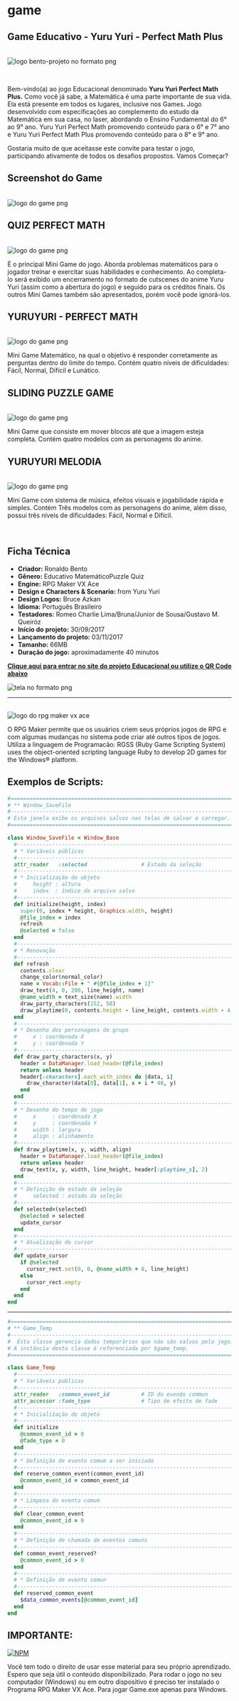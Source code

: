 # game
## Game Educativo - Yuru Yuri - Perfect Math Plus 

<br><img src="./img/logo-bento-projeto.png" alt="logo bento-projeto no formato png"><br>

<br><p>Bem-vindo(a) ao jogo Educacional denominado <strong>Yuru Yuri Perfect Math Plus.</strong> Como você já sabe, a Matemática é uma parte importante de sua vida. Ela está presente em todos os lugares, inclusive nos Games. Jogo desenvolvido com especificações ao complemento do estudo da Matemática em sua casa, no laser, abordando o Ensino Fundamental do 6° ao 9° ano. Yuru Yuri Perfect Math promovendo conteúdo para o 6° e 7° ano e Yuru Yuri Perfect Math Plus promovendo conteúdo para o 8° e 9° ano.

Gostaria muito de que aceitasse este convite para testar o jogo, participando ativamente de todos os desafios propostos. Vamos Começar?</p>

## Screenshot do Game

<br><img src="./img/fmAdVLr.png" alt="logo do game png"><br>

## QUIZ PERFECT MATH

<br><img src="./img/9vJpWRv.jpeg" alt="logo do game png"><br>

<p> É o principal Mini Game do jogo. Aborda problemas matemáticos para o jogador treinar e exercitar suas habilidades e conhecimento. Ao completa-lo será exibido um encerramento no formato de cutscenes do anime Yuru Yuri (assim como a abertura do jogo) e seguido para os créditos finais. Os outros Mini Games também são apresentados, porém você pode ignorá-los. </p>

## YURUYURI - PERFECT MATH
<br><img src="./img/w5vYMuN.jpeg" alt="logo do game png"><br>

<p>Mini Game Matemático, na qual o objetivo é responder corretamente as perguntas dentro do limite do tempo. Contém quatro níveis de dificuldades: Fácil, Normal, Difícil e Lunático.</p>

## SLIDING PUZZLE GAME

<br><img src="./img/7qPj8rU.png" alt="logo do game png"><br>

<p>Mini Game que consiste em mover blocos até que a imagem esteja completa. Contém quatro modelos com as personagens do anime.</p>

## YURUYURI MELODIA

<br><img src="./img/VxPCxmi.jpeg" alt="logo do game png"><br>

<p>Mini Game com sistema de música, efeitos visuais e jogabilidade rápida e simples. Contém Três modelos com as personagens do anime, além disso, possui três níveis de dificuldades: Fácil, Normal e Difícil.</p><br>

## Ficha Técnica

<ul>
    <li><strong>Criador:</strong> Ronaldo Bento</li>
    <li><strong>Gênero:</strong> Educativo MatemáticoPuzzle Quiz</li>
    <li><strong>Engine:</strong> RPG Maker VX Ace</li>
    <li><strong>Design e Characters & Scenario: </strong>from Yuru Yuri</li>
    <li><strong>Design Logos:</strong> Bruce Azkan</li>
    <li><strong>Idioma:</strong> Português Brasileiro</li>
    <li><strong>Testadores:</strong> Romeo Charlie Lima/Bruna/Junior de Sousa/Gustavo M. Queiróz</li>
    <li><strong>Início do projeto:</strong> 30/09/2017</li>
    <li><strong>Lançamento do projeto:</strong> 03/11/2017</li>
    <li><strong>Tamanho:</strong> 66MB</li>
    <li><strong>Duração do jogo:</strong> aproximadamente 40 minutos</li>
</ul>

<a href="https://condadobraveheart.com/threads/yuru-yuri-perfect-math-plus.2840/" target="_blank" rel="external" title="Clique aqui para entrar no site do projeto Educacional"><strong>Clique aqui para entrar no site do projeto Educacional ou utilize o QR Code abaixo</strong></a><br>

<img src="frame.png" alt="tela no formato png"><br>


***

<br><img src="./img/logo.jpg" alt="logo do rpg maker vx ace"><br>

<p>O RPG Maker permite que os usuários criem seus próprios jogos de RPG e com algumas mudanças no sistema pode criar até outros tipos de jogos. Utiliza a linguagem de Programacão:
RGSS (Ruby Game Scripting System) uses the object-oriented scripting language Ruby to develop 2D games for the Windows® platform.</p>

## Exemplos de Scripts:
```Ruby
#==============================================================================
# ** Window_SaveFile
#------------------------------------------------------------------------------
# Esta janela exibe os arquivos salvos nas telas de salvar e carregar.
#==============================================================================

class Window_SaveFile < Window_Base
  #--------------------------------------------------------------------------
  # * Variáveis públicas
  #--------------------------------------------------------------------------
  attr_reader   :selected                 # Estado da seleção
  #--------------------------------------------------------------------------
  # * Inicialização do objeto
  #     height : altura
  #     index  : índice do arquivo salvo
  #--------------------------------------------------------------------------
  def initialize(height, index)
    super(0, index * height, Graphics.width, height)
    @file_index = index
    refresh
    @selected = false
  end
  #--------------------------------------------------------------------------
  # * Renovação
  #--------------------------------------------------------------------------
  def refresh
    contents.clear
    change_color(normal_color)
    name = Vocab::File + " #{@file_index + 1}"
    draw_text(4, 0, 200, line_height, name)
    @name_width = text_size(name).width
    draw_party_characters(152, 58)
    draw_playtime(0, contents.height - line_height, contents.width - 4, 2)
  end
  #--------------------------------------------------------------------------
  # * Desenho dos personagens do grupo
  #     x : coordenada X
  #     y : coordenada Y
  #--------------------------------------------------------------------------
  def draw_party_characters(x, y)
    header = DataManager.load_header(@file_index)
    return unless header
    header[:characters].each_with_index do |data, i|
      draw_character(data[0], data[1], x + i * 48, y)
    end
  end
  #--------------------------------------------------------------------------
  # * Desenho do tempo de jogo
  #     x     : coordenada X
  #     y     : coordenada Y
  #     width : largura
  #     align : alinhamento
  #--------------------------------------------------------------------------
  def draw_playtime(x, y, width, align)
    header = DataManager.load_header(@file_index)
    return unless header
    draw_text(x, y, width, line_height, header[:playtime_s], 2)
  end
  #--------------------------------------------------------------------------
  # * Definição de estado da seleção
  #     selected : estado da seleção
  #--------------------------------------------------------------------------
  def selected=(selected)
    @selected = selected
    update_cursor
  end
  #--------------------------------------------------------------------------
  # * Atualização do cursor
  #--------------------------------------------------------------------------
  def update_cursor
    if @selected
      cursor_rect.set(0, 0, @name_width + 8, line_height)
    else
      cursor_rect.empty
    end
  end
end
```
***

```Ruby
#==============================================================================
# ** Game_Temp
#------------------------------------------------------------------------------
#  Esta classe gerencia dados temporários que não são salvos pelo jogo.
# A instância desta classe é referenciada por $game_temp.
#==============================================================================

class Game_Temp
  #--------------------------------------------------------------------------
  # * Variáveis públicas
  #--------------------------------------------------------------------------
  attr_reader   :common_event_id          # ID do evendo commun
  attr_accessor :fade_type                # Tipo de efeito de fade
  #--------------------------------------------------------------------------
  # * Inicialização do objeto
  #--------------------------------------------------------------------------
  def initialize
    @common_event_id = 0
    @fade_type = 0
  end
  #--------------------------------------------------------------------------
  # * Definição de evento comum a ser iniciado
  #--------------------------------------------------------------------------
  def reserve_common_event(common_event_id)
    @common_event_id = common_event_id
  end
  #--------------------------------------------------------------------------
  # * Limpeza do evento comum
  #--------------------------------------------------------------------------
  def clear_common_event
    @common_event_id = 0
  end
  #--------------------------------------------------------------------------
  # * Definição de chamada de eventos comuns
  #--------------------------------------------------------------------------
  def common_event_reserved?
    @common_event_id > 0
  end
  #--------------------------------------------------------------------------
  # * Definição de evento comun
  #--------------------------------------------------------------------------
  def reserved_common_event
    $data_common_events[@common_event_id]
  end
end
```
## IMPORTANTE:

 [![NPM](https://img.shields.io/npm/l/react)](https://github.com/RonaldoBento/game/blob/main/LICENSE) 

Você tem todo o direito de usar esse material para seu próprio aprendizado. Espero que seja útil o conteúdo disponibilizado. Para rodar o jogo no seu computador (Windows) ou em outro dispositivo é preciso ter instalado o Programa RPG Maker VX Ace. Para jogar Game.exe apenas para Windows.


